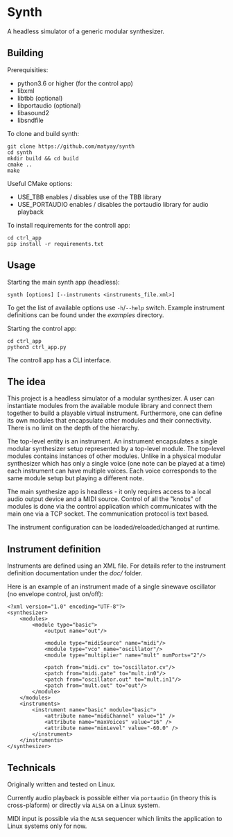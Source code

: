 # Synth

A headless simulator of a generic modular synthesizer.

## Building

Prerequisities:
- python3.6 or higher (for the control app)
- libxml
- libtbb (optional)
- libportaudio (optional)
- libasound2
- libsndfile

To clone and build synth:
```
git clone https://github.com/matyay/synth
cd synth
mkdir build && cd build
cmake ..
make
```

Useful CMake options:
- USE_TBB enables / disables use of the TBB library
- USE_PORTAUDIO enables / disables the portaudio library for audio playback

To install requirements for the controll app:
```
cd ctrl_app
pip install -r requirements.txt
```

## Usage

Starting the main synth app (headless):
```
synth [options] [--instruments <instruments_file.xml>]
```

To get the list of available options use `-h`/`--help` switch. Example instrument definitions can be found under the _examples_ directory.

Starting the control app:
```
cd ctrl_app
python3 ctrl_app.py
```

The controll app has a CLI interface.

## The idea

This project is a headless simulator of a modular synthesizer. A user can instantiate modules from the available module library and connect them together to build a playable virtual instrument. Furthermore, one can define its own modules that encapsulate other modules and their connectivity. There is no limit on the depth of the hierarchy.

The top-level entity is an instrument. An instrument encapsulates a single modular synthesizer setup represented by a top-level module. The top-level modules contains instances of other modules. Unlike in a physical modular synthesizer which has only a single voice (one note can be played at a time) each instrument can have multiple voices. Each voice corresponds to the same module setup but playing a different note.

The main synthesize app is headless - it only requires access to a local audio output device and a MIDI source. Control of all the "knobs" of modules is done via the control application which communicates with the main one via a TCP socket. The communication protocol is text based.

The instrument configuration can be loaded/reloaded/changed at runtime.

## Instrument definition

Instruments are defined using an XML file. For details refer to the instrument definition documentation under the _doc/_ folder.

Here is an example of an instrument made of a single sinewave oscillator (no envelope control, just on/off):
```
<?xml version="1.0" encoding="UTF-8"?>
<synthesizer>
    <modules>
        <module type="basic">
            <output name="out"/>

            <module type="midiSource" name="midi"/>
            <module type="vco" name="oscillator"/>
            <module type="multiplier" name="mult" numPorts="2"/>

            <patch from="midi.cv" to="oscillator.cv"/>
            <patch from="midi.gate" to="mult.in0"/>
            <patch from="oscillator.out" to="mult.in1"/>
            <patch from="mult.out" to="out"/>
        </module>
    </modules>
    <instruments>
        <instrument name="basic" module="basic">
            <attribute name="midiChannel" value="1" />
            <attribute name="maxVoices" value="16" />
            <attribute name="minLevel" value="-60.0" />
        </instrument>
    </instruments>
</synthesizer>
```

## Technicals

Originally written and tested on Linux.

Currently audio playback is possible either via `portaudio` (in theory this is cross-plaform) or directly via `ALSA` on a Linux system.

MIDI input is possible via the `ALSA` sequencer which limits the application to Linux systems only for now.
